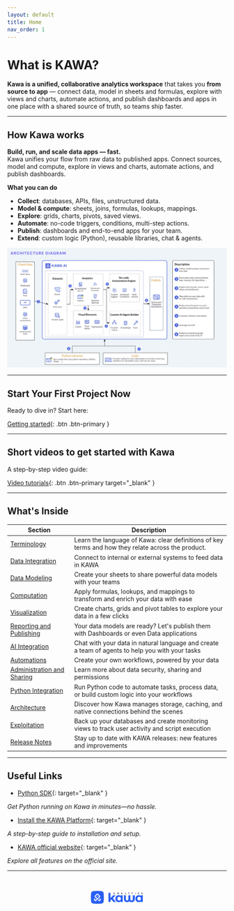 ```yaml
---
layout: default
title: Home
nav_order: 1
---
```


# What is KAWA?

**Kawa is a unified, collaborative analytics workspace** that takes you **from source to app** — connect data, model in sheets and formulas, explore with views and charts, automate actions, and publish dashboards and apps in one place with a shared source of truth, so teams ship faster.

---

## How Kawa works

**Build, run, and scale data apps — fast.**  
Kawa unifies your flow from raw data to published apps. Connect sources, model and compute, explore in views and charts, automate actions, and publish dashboards.

**What you can do**
- **Collect**: databases, APIs, files, unstructured data.
- **Model & compute**: sheets, joins, formulas, lookups, mappings.
- **Explore**: grids, charts, pivots, saved views.
- **Automate**: no-code triggers, conditions, multi-step actions.
- **Publish**: dashboards and end-to-end apps for your team.
- **Extend**: custom logic (Python), reusable libraries, chat & agents.


![home_page](./readme-assets/home1.png)


---

## Start Your First Project Now

Ready to dive in? Start here:

[Getting started](./00_01_getting_started.html){: .btn .btn-primary }

---
 
## Short videos to get started with Kawa

A step-by-step video guide:

[Video tutorials](https://docs.kawa.ai/video-tutorials/english-tutorials){: .btn .btn-primary target="_blank" }

---

## What's Inside

| Section         | Description                                                                                      
|----------------|--------------------------------------------------------------------------------------------------
| [Terminology](00_02_terminology.md) |Learn the language of Kawa: clear definitions of key terms  and how they relate across the product.
| [Data Integration](./01_00_data_integration.html) | Connect to internal or external systems to feed data in KAWA                                     
| [Data Modeling](./02_00_modeling.html) | Create your sheets to share powerful data models with your teams                                 
| [Computation](03_00_computations.md) | Apply formulas, lookups, and mappings to transform and enrich your data with ease                
| [Visualization](./04_00_visualization.html) | Create charts, grids and pivot tables to explore your data in a few clicks                       
| [Reporting and Publishing](./05_00_publishing.html) | Your data models are ready? Let's publish them with Dashboards or even Data applications         
| [AI Integration](./06_00_ai_integration.html) | Chat with your data in natural language and create a team of agents to help you with your tasks  
| [Automations](./07_00_automations.html) | Create your own workflows, powered by your data                                                  
| [Administration and Sharing](./08_00_administration.html) | Learn more about data security, sharing and permissions                                          
| [Python Integration](09_00_python_integration.md) | Run Python code to automate tasks, process data, or build custom logic into your workflows       
| [Architecture](10_00_architecture.md) | Discover how Kawa manages storage, caching, and native connections behind the scenes             
| [Exploitation](11_00_exploitation.md) | Back up your databases and create monitoring views to track user activity and script execution   
| [Release Notes](12_00_release_notes.md) | Stay up to date with KAWA releases: new features and improvements             

---

## Useful Links

- [Python SDK](https://github.com/kawa-analytics/kywy-documentation){: target="_blank" }

_Get Python running on Kawa in minutes—no hassle._

- [Install the KAWA Platform](https://github.com/kawa-analytics/kawa-docker-install){: target="_blank" }

_A step-by-step guide to installation and setup._

- [KAWA official website](https://www.kawa.ai){: target="_blank" }

_Explore all features on the official site._

---

<p align="center">
  <img src="./logo.png" alt="Kawa Logo" width="120" style="margin-top: 2rem;" />
</p>